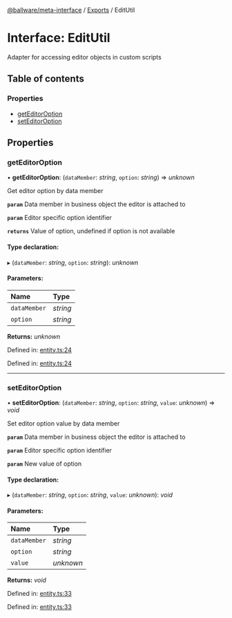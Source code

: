 [@ballware/meta-interface](../README.md) / [Exports](../modules.md) / EditUtil

# Interface: EditUtil

Adapter for accessing editor objects in custom scripts

## Table of contents

### Properties

- [getEditorOption](editutil.md#geteditoroption)
- [setEditorOption](editutil.md#seteditoroption)

## Properties

### getEditorOption

• **getEditorOption**: (`dataMember`: *string*, `option`: *string*) => *unknown*

Get editor option by data member

**`param`** Data member in business object the editor is attached to

**`param`** Editor specific option identifier

**`returns`** Value of option, undefined if option is not available

#### Type declaration:

▸ (`dataMember`: *string*, `option`: *string*): *unknown*

#### Parameters:

Name | Type |
:------ | :------ |
`dataMember` | *string* |
`option` | *string* |

**Returns:** *unknown*

Defined in: [entity.ts:24](https://github.com/ballware/ballware-client/blob/5f55ce4/packages/meta-interface/src/entity.ts#L24)

Defined in: [entity.ts:24](https://github.com/ballware/ballware-client/blob/5f55ce4/packages/meta-interface/src/entity.ts#L24)

___

### setEditorOption

• **setEditorOption**: (`dataMember`: *string*, `option`: *string*, `value`: *unknown*) => *void*

Set editor option value by data member

**`param`** Data member in business object the editor is attached to

**`param`** Editor specific option identifier

**`param`** New value of option

#### Type declaration:

▸ (`dataMember`: *string*, `option`: *string*, `value`: *unknown*): *void*

#### Parameters:

Name | Type |
:------ | :------ |
`dataMember` | *string* |
`option` | *string* |
`value` | *unknown* |

**Returns:** *void*

Defined in: [entity.ts:33](https://github.com/ballware/ballware-client/blob/5f55ce4/packages/meta-interface/src/entity.ts#L33)

Defined in: [entity.ts:33](https://github.com/ballware/ballware-client/blob/5f55ce4/packages/meta-interface/src/entity.ts#L33)
